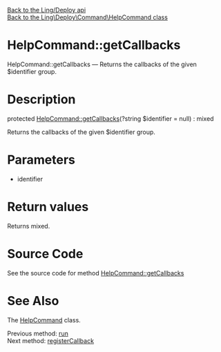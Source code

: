 [Back to the Ling/Deploy api](https://github.com/lingtalfi/Deploy/blob/master/doc/api/Ling/Deploy.md)<br>
[Back to the Ling\Deploy\Command\HelpCommand class](https://github.com/lingtalfi/Deploy/blob/master/doc/api/Ling/Deploy/Command/HelpCommand.md)


HelpCommand::getCallbacks
================



HelpCommand::getCallbacks — Returns the callbacks of the given $identifier group.




Description
================


protected [HelpCommand::getCallbacks](https://github.com/lingtalfi/Deploy/blob/master/doc/api/Ling/Deploy/Command/HelpCommand/getCallbacks.md)(?string $identifier = null) : mixed




Returns the callbacks of the given $identifier group.




Parameters
================


- identifier

    


Return values
================

Returns mixed.








Source Code
===========
See the source code for method [HelpCommand::getCallbacks](https://github.com/lingtalfi/Deploy/blob/master/Command/HelpCommand.php#L116-L122)


See Also
================

The [HelpCommand](https://github.com/lingtalfi/Deploy/blob/master/doc/api/Ling/Deploy/Command/HelpCommand.md) class.

Previous method: [run](https://github.com/lingtalfi/Deploy/blob/master/doc/api/Ling/Deploy/Command/HelpCommand/run.md)<br>Next method: [registerCallback](https://github.com/lingtalfi/Deploy/blob/master/doc/api/Ling/Deploy/Command/HelpCommand/registerCallback.md)<br>


